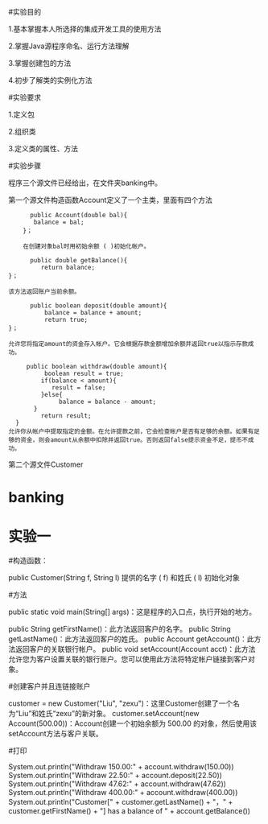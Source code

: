 
#实验目的

1.基本掌握本人所选择的集成开发工具的使用方法

2.掌握Java源程序命名、运行方法理解

3.掌握创建包的方法

4.初步了解类的实例化方法

#实验要求

1.定义包

2.组织类

3.定义类的属性、方法

#实验步骤

程序三个源文件已经给出，在文件夹banking中。

第一个源文件构造函数Account定义了一个主类，里面有四个方法

          public Account(double bal){
           balance = bal;
        }；
        
        在创建对象bal时用初始余额 ( )初始化帐户。

          public double getBalance(){
             return balance;
    }；
    
    该方法返回账户当前余额。

          public boolean deposit(double amount){
              balance = balance + amount;
              return true;
    }；
    
    允许您将指定amount的资金存入帐户。它会根据存款金额增加余额并返回true以指示存款成功。

         public boolean withdraw(double amount){
              boolean result = true;
             if(balance < amount){
                result = false;
             }else{
                  balance = balance - amount;
           }
             return result;
      }
    允许你从帐户中提取指定的金额。在允许提款之前，它会检查帐户是否有足够的余额。如果有足够的资金，则会amount从余额中扣除并返回true。否则返回false提示资金不足，提币不成功。

第二个源文件Customer





 
 
 
 
 
 
 # banking
# 实验一
#构造函数：


public Customer(String f, String l) 提供的名字 ( f) 和姓氏 ( l) 初始化对象


#方法

public static void main(String[] args)：这是程序的入口点，执行开始的地方。


public String getFirstName()：此方法返回客户的名字。
public String getLastName()：此方法返回客户的姓氏。
public Account getAccount()：此方法返回客户的关联银行帐户。
public void setAccount(Account acct)：此方法允许您为客户设置关联的银行账户。您可以使用此方法将特定帐户链接到客户对象。

#创建客户并且连链接账户


customer = new Customer("Liu", "zexu")：这里Customer创建了一个名为“Liu”和姓氏“zexu”的新对象。
customer.setAccount(new Account(500.00))：Account创建一个初始余额为 500.00 的对象，然后使用该setAccount方法与客户关联。

#打印


System.out.println("Withdraw 150.00:" + account.withdraw(150.00))
System.out.println("Withdraw 22.50:" + account.deposit(22.50))
System.out.println("Withdraw 47.62:" + account.withdraw(47.62))
System.out.println("Withdraw 400.00:" + account.withdraw(400.00))
System.out.println("Customer[" + customer.getLastName() + "，" + customer.getFirstName() + "] has a balance of " + account.getBalance())
